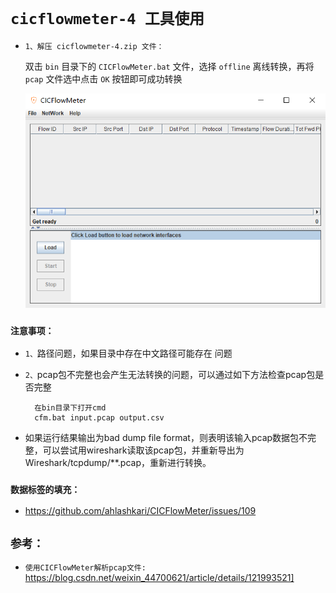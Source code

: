 # `cicflowmeter-4 工具使用`

* `1、解压 cicflowmeter-4.zip 文件：`

    双击 `bin` 目录下的 `CICFlowMeter.bat` 文件，选择 `offline` 离线转换，再将 `pcap` 文件选中点击 `OK` 按钮即可成功转换


    <div align=center><img  src="./static/1.png"/></div>


### `注意事项：`

* `1、`路径问题，如果目录中存在中文路径可能存在 问题

* `2、`pcap包不完整也会产生无法转换的问题，可以通过如下方法检查pcap包是否完整

        在bin目录下打开cmd
        cfm.bat input.pcap output.csv


* 如果运行结果输出为bad dump file format，则表明该输入pcap数据包不完整，可以尝试用wireshark读取该pcap包，并重新导出为Wireshark/tcpdump/**.pcap，重新进行转换。


### `数据标签的填充：`


* https://github.com/ahlashkari/CICFlowMeter/issues/109


## `参考：`

* `使用CICFlowMeter解析pcap文件: `https://blog.csdn.net/weixin_44700621/article/details/121993521]
  